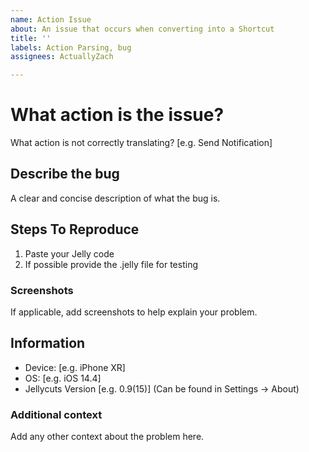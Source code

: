 ```yaml
---
name: Action Issue
about: An issue that occurs when converting into a Shortcut
title: ''
labels: Action Parsing, bug
assignees: ActuallyZach

---
```


# What action is the issue?
What action is not correctly translating? [e.g. Send Notification]

## Describe the bug
A clear and concise description of what the bug is.

## Steps To Reproduce
1. Paste your Jelly code
2. If possible provide the .jelly file for testing

### Screenshots
If applicable, add screenshots to help explain your problem.

## Information
 - Device: [e.g. iPhone XR]
 - OS: [e.g. iOS 14.4]
 - Jellycuts Version [e.g. 0.9(15)] (Can be found in Settings -> About)

### Additional context
Add any other context about the problem here.
